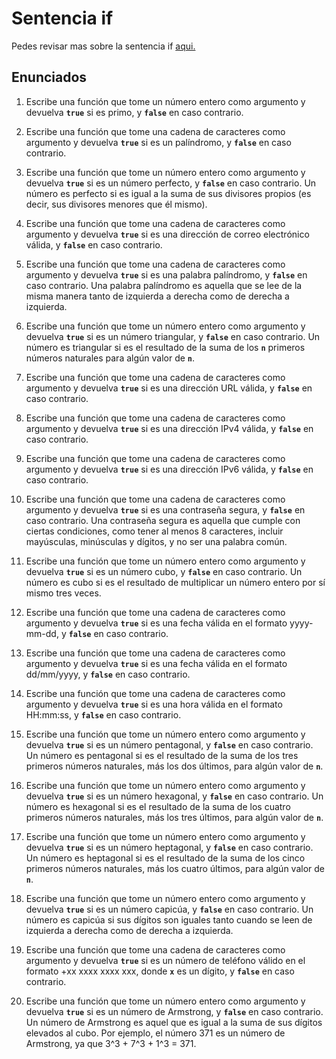 # Sentencia if

Pedes revisar mas sobre la sentencia if [aqui.](https://cursokotlin.com/capitulo-7-instrucciones-if-else-en-kotlin/)

## Enunciados

1. Escribe una función que tome un número entero como argumento y devuelva **`true`** si es primo, y **`false`** en caso contrario.

2. Escribe una función que tome una cadena de caracteres como argumento y devuelva **`true`** si es un palíndromo, y **`false`** en caso contrario.
3. Escribe una función que tome un número entero como argumento y devuelva **`true`** si es un número perfecto, y **`false`** en caso contrario. Un número es perfecto si es igual a la suma de sus divisores propios (es decir, sus divisores menores que él mismo).
4. Escribe una función que tome una cadena de caracteres como argumento y devuelva **`true`** si es una dirección de correo electrónico válida, y **`false`** en caso contrario.
5. Escribe una función que tome una cadena de caracteres como argumento y devuelva **`true`** si es una palabra palíndromo, y **`false`** en caso contrario. Una palabra palíndromo es aquella que se lee de la misma manera tanto de izquierda a derecha como de derecha a izquierda.
6. Escribe una función que tome un número entero como argumento y devuelva **`true`** si es un número triangular, y **`false`** en caso contrario. Un número es triangular si es el resultado de la suma de los **`n`** primeros números naturales para algún valor de **`n`**.
7. Escribe una función que tome una cadena de caracteres como argumento y devuelva **`true`** si es una dirección URL válida, y **`false`** en caso contrario.
8. Escribe una función que tome una cadena de caracteres como argumento y devuelva **`true`** si es una dirección IPv4 válida, y **`false`** en caso contrario.
9. Escribe una función que tome una cadena de caracteres como argumento y devuelva **`true`** si es una dirección IPv6 válida, y **`false`** en caso contrario.
10. Escribe una función que tome una cadena de caracteres como argumento y devuelva **`true`** si es una contraseña segura, y **`false`** en caso contrario. Una contraseña segura es aquella que cumple con ciertas condiciones, como tener al menos 8 caracteres, incluir mayúsculas, minúsculas y dígitos, y no ser una palabra común.
11. Escribe una función que tome un número entero como argumento y devuelva **`true`** si es un número cubo, y **`false`** en caso contrario. Un número es cubo si es el resultado de multiplicar un número entero por sí mismo tres veces.
12. Escribe una función que tome una cadena de caracteres como argumento y devuelva **`true`** si es una fecha válida en el formato yyyy-mm-dd, y **`false`** en caso contrario.
13. Escribe una función que tome una cadena de caracteres como argumento y devuelva **`true`** si es una fecha válida en el formato dd/mm/yyyy, y **`false`** en caso contrario.
14. Escribe una función que tome una cadena de caracteres como argumento y devuelva **`true`** si es una hora válida en el formato HH:mm:ss, y **`false`** en caso contrario.
15. Escribe una función que tome un número entero como argumento y devuelva **`true`** si es un número pentagonal, y **`false`** en caso contrario. Un número es pentagonal si es el resultado de la suma de los tres primeros números naturales, más los dos últimos, para algún valor de **`n`**.
16. Escribe una función que tome un número entero como argumento y devuelva **`true`** si es un número hexagonal, y **`false`** en caso contrario. Un número es hexagonal si es el resultado de la suma de los cuatro primeros números naturales, más los tres últimos, para algún valor de **`n`**.
17. Escribe una función que tome un número entero como argumento y devuelva **`true`** si es un número heptagonal, y **`false`** en caso contrario. Un número es heptagonal si es el resultado de la suma de los cinco primeros números naturales, más los cuatro últimos, para algún valor de **`n`**.
18. Escribe una función que tome un número entero como argumento y devuelva **`true`** si es un número capicúa, y **`false`** en caso contrario. Un número es capicúa si sus dígitos son iguales tanto cuando se leen de izquierda a derecha como de derecha a izquierda.
19. Escribe una función que tome una cadena de caracteres como argumento y devuelva **`true`** si es un número de teléfono válido en el formato +xx xxxx xxxx xxx, donde **`x`** es un dígito, y **`false`** en caso contrario.
20. Escribe una función que tome un número entero como argumento y devuelva **`true`** si es un número de Armstrong, y **`false`** en caso contrario. Un número de Armstrong es aquel que es igual a la suma de sus dígitos elevados al cubo. Por ejemplo, el número 371 es un número de Armstrong, ya que 3^3 + 7^3 + 1^3 = 371.